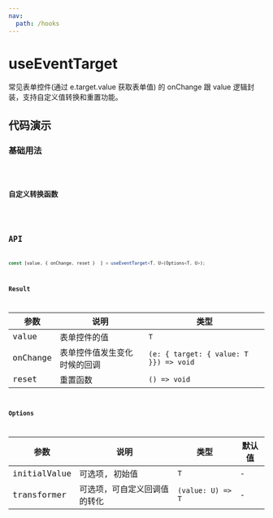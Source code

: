 ```yaml
---
nav:
  path: /hooks
---
```


# useEventTarget

常见表单控件(通过 e.target.value 获取表单值) 的 onChange 跟 value 逻辑封装，支持自定义值转换和重置功能。

## 代码演示

### 基础用法

<code src="./demo/demo1.tsx" />

### 自定义转换函数

<code src="./demo/demo2.tsx" />

## API

```typescript
const [value, { onChange, reset }  ] = useEventTarget<T, U>(Options<T, U>);
```

### Result

| 参数     | 说明                         | 类型                                   |
|----------|------------------------------|----------------------------------------|
| value    | 表单控件的值                 | `T`                                    |
| onChange | 表单控件值发生变化时候的回调 | `(e: { target: { value: T }}) => void` |
| reset    | 重置函数                     | `() => void`                           |

### Options

| 参数         | 说明                         | 类型              | 默认值 |
|--------------|------------------------------|-------------------|--------|
| initialValue | 可选项, 初始值               | `T`               | -      |
| transformer  | 可选项，可自定义回调值的转化 | `(value: U) => T` | -      |
